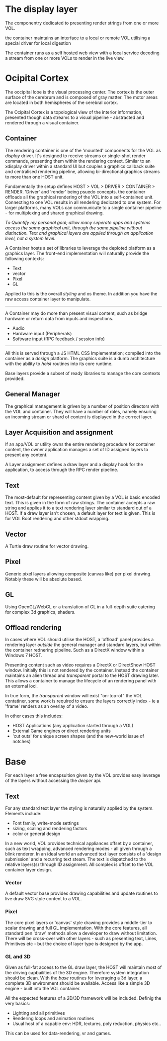 # The display layer

The componentry dedicated to presenting render strings from one or more VOL.

the container maintains an interface to a local or remote VOL utilising a
special driver for local digestion

The container runs as a self hosted web view with a local service decoding
a stream from one or more VOLs to render in the live view.


# Ocipital Cortex

The occipital lobe is the visual processing center. The cortex is the outer surface of the cerebrum and is composed of gray matter. The motor areas are located in both hemispheres of the cerebral cortex.

The Ocipital Cortex is a topological view of the interior information, presented though data streams to a visual pipeline - abstracted and rendered through a visual container.


## Container

The rendering container is one of the 'mounted' components for the VOL as _display_ driver. It's designed to receive streams or single-shot render commands, presenting them within the rendering context. Similar to an xdisplay driver within a standard UI but couples a graphics callback suite and centralised rendering pipeline, allowing bi-directional graphics streams to more than one HOST unit.

Fundamentally the setup defines HOST > VOL > DRIVER > CONTAINER > RENDER. 'Driver' and 'render' being psuedo concepts. the container offloads all the graphical rendering of the VOL into a self-contained unit. Connecting to one VOL results in all rendering dedicated to one system. For larger platforms, many VOLs can communicate to a single container pipeline - for multiplexing and shared graphical drawing.

_To Quantify my personal goal; allow many seperate apps and systems access the same graphical unit, through the same pipeline without distinction. Text and graphical layers are applied  through an application level, not a system level._

A Container hosts a set of libraries to leverage the deploted platform as a graphics layer. The front-end implementation will naturally provide the following contexts:

+ Text
+ vector
+ Pixel
+ GL

Applied to this is the overall _styling_ and os theme. In addition you have the raw access container layer to manipulate.

---

A Container may do more than present visual content, such as bridge hardware or return data from inputs and inspections.

+ Audio
+ Hardware input (Peripherals)
+ Software input (RPC feedback / session info)

---

All this is served through a JS HTML CSS Implementation; compiled into the container as a _design_ platform. The graphics suite is a dumb architecture with the ability to _hoist_ routines into its core runtime.

Base layers provide a subset of ready libraries to manage the core contexts provided.


## General Manager

The graphical management is griven by a number of position directors with the VOL and container. They will have a number of roles, namely ensuring an incoming stream or shard of content is displayed in the correct layer.

## Layer Acquisition and assignment

If an app/VOL or utility owns the entire rendering procedure for container content, the owner application manages a set of ID assigned layers to present any content.

A Layer assignment defines a draw layer and a display hook for the application, to access through the RPC render pipeline.

## Text

The most-default for representing content given by a VOL is basic encoded text. This is given in the form of raw strings. The container accepts a raw string and applies it to a text rendering layer similar to standard out of a HOST. If a draw layer isn't chosen, a default layer for text is given. This is for VOL Boot rendering and other stdout wrapping.


## Vector

A Turtle draw routine for vector drawing.


## Pixel

Generic pixel layers allowing composite (canvas like) per pixel drawing. Notably these will be absolute based.

## GL

Using OpenGL/WebGL or a translation of GL in a full-depth suite catering for complex 3d graphics, shaders.


## Offload rendering

In cases where VOL should utilise the HOST, a 'offload' panel provides a rendering layer _outside_ the general manager and standard layers, but within the container rednering pipeline. Such as a DirectX window within a Windows 7 HOST.

Presenting content such as video requires a DirectX or DirectShow HOST window. Initially this is not rendered by the container. Instead the container maintains an alien thread and _transparent_ portal to the HOST drawing later. This allows a container to manage the lifecycle of an rendering panel with an external loci.

In true form, the _transparent_ window will exist "on-top-of" the VOL contatiner, some work is required to ensure the layers correctly index - ie a 'frame' renders as an overlay of a video.

In other cases this includes:

+ HOST Applications (any application started through a VOL)
+ External Game engines or direct rendering units
+ 'cut outs' for unique screen shapes (and the new-world issue of notches)


# Base

For each layer a free encapsultion given by the VOL provides easy leverage of the layers without accessing the _deeper_ api.


## Text

For any standard text layer the styling is naturally applied by the system. Elements include:

+ Font family, write-mode settings
+ sizing, scaling and rendering factors
+ color or general design

In a new world, VOL provides technical appliances offset by a container, such as text wrapping, advanced rendering modes - all given through a blink renderer. In an ideal world an advanced text layer consists of a 'design submission' and a recurring text steam. The text is dispatched to the relative layers(s) through ID assignment. All complex is offset to the VOL container layer design.


### Vector

A default vector base provides drawing capabilities and update routines to live draw SVG style content to a VOL.


### Pixel

The core pixel layers or 'canvas' style drawing provides a middle-tier to scalar drawing and full GL implementation. With the core features, all standard pen 'draw' methods allow a developer to draw without limitation. There will be cross-over with other layers - such as presenting text, Lines, Primitives etc - but the choice of layer type is designed by the app.


### GL and 3D

Given as full-fat access to the GL draw layer, the HOST will maintain most of the driving capbailities of the 3D engine. Therefore system integration should be clean.
With the _base_ routines for leveraging a 3d layer, a complete 3D environment should be available. Access like a simple 3D engine - built into the VOL container.

All the expected features of a 2D/3D framework will be included. Definig the very basics:

+ Lighting and all primitives
+ Rendering loops and animation routines
+ Usual host of a capable env: HDR, textures, poly reduction, physics etc..

This can be used for data-rendering, vr and games.
